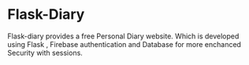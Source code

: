 # Flask-Diary
Flask-diary provides a free Personal Diary website. Which is developed using Flask , Firebase authentication and Database for more enchanced Security with sessions.
